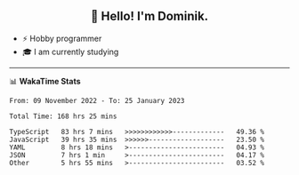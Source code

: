<h2 align="center">👋 Hello! I'm Dominik.</h2>

- ⚡ Hobby programmer
- 🎓 I am currently studying

---
📊 **WakaTime Stats**
<!--START_SECTION:waka-->

```text
From: 09 November 2022 - To: 25 January 2023

Total Time: 168 hrs 25 mins

TypeScript   83 hrs 7 mins   >>>>>>>>>>>>-------------   49.36 %
JavaScript   39 hrs 35 mins  >>>>>>-------------------   23.50 %
YAML         8 hrs 18 mins   >------------------------   04.93 %
JSON         7 hrs 1 min     >------------------------   04.17 %
Other        5 hrs 55 mins   >------------------------   03.52 %
```

<!--END_SECTION:waka-->
